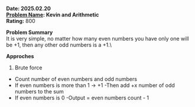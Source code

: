 **Date: 2025.02.20** \
**[Problem Name](https://codeforces.com/problemset/problem/2061/A): Kevin and Arithmetic** \
**Rating:** 800

**Problem Summary** \
It is very simple, no matter how many even numbers you have only one will be +1, then any other odd numbers is a +1.\

**Approches**
1. Brute force 
- Count number of even numbers and odd numbers
- If even numbers is more than 1 -> +1
    -Then add +x number of odd numbers to the sum
- If even numbers is 0
    -Output = even numbers count - 1